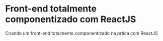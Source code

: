 # Front-end totalmente componentizado com ReactJS
Criando um front-end totalmente componentizado na prtica com ReactJS
